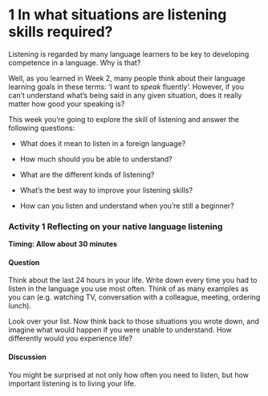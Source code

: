 # 1 In what situations are listening skills required?


Listening is regarded by many language learners to be key to developing competence in a language. Why is that?

Well, as you learned in Week 2, many people think about their language learning goals in these terms: ‘I want to *speak* fluently’. However, if you can’t understand what’s being said in any given situation, does it really matter how good your speaking is?

This week you’re going to explore the skill of listening and answer the following questions:

* What does it mean to listen in a foreign language?

* How much should you be able to understand?

* What are the different kinds of listening?

* What’s the best way to improve your listening skills?

* How can you listen and understand when you’re still a beginner?


### Activity 1 Reflecting on your native language listening 
__Timing: Allow about 30 minutes__


#### Question

Think about the last 24 hours in your life. Write down every time you had to listen in the language you use most often. Think of as many examples as you can (e.g. watching TV, conversation with a colleague, meeting, ordering lunch).

Look over your list. Now think back to those situations you wrote down, and imagine what would happen if you were unable to understand. How differently would you experience life? 


#### Discussion

You might be surprised at not only how often you need to listen, but how important listening is to living your life.



